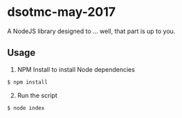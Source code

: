# dsotmc-may-2017

A NodeJS library designed to ... well, that part is up to you.

## Usage

1. NPM Install to install Node dependencies

```javascript
$ npm install
```

2. Run the script

```javascript
$ node index
```

